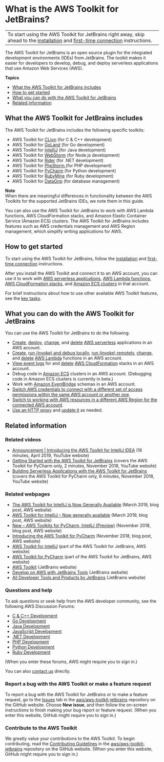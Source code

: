 # What is the AWS Toolkit for JetBrains?<a name="welcome"></a>




|  | 
| --- |
|  To start using the AWS Toolkit for JetBrains right away, skip ahead to the [installation](key-tasks.md#key-tasks-install) and [first\-time connection](key-tasks.md#key-tasks-first-connect) instructions\.  | 

The AWS Toolkit for JetBrains is an open source plugin for the integrated development environments \(IDEs\) from JetBrains\. The toolkit makes it easier for developers to develop, debug, and deploy serverless applications that use Amazon Web Services \(AWS\)\. 

**Topics**
+ [What the AWS Toolkit for JetBrains includes](#supported-ides-toolkits)
+ [How to get started](#welcome-)
+ [What you can do with the AWS Toolkit for JetBrains](#welcome-using)
+ [Related information](#welcome-related)

## What the AWS Toolkit for JetBrains includes<a name="supported-ides-toolkits"></a><a name="supported-ides"></a>

The AWS Toolkit for JetBrains includes the following specific toolkits:
+  AWS Toolkit for [CLion](https://www.jetbrains.com/clion/) \(for C & C\+\+ development\)
+  AWS Toolkit for [GoLand](https://www.jetbrains.com/go/) \(for Go development\)
+  AWS Toolkit for [IntelliJ](https://aws.amazon.com/intellij/) \(for Java development\)
+ AWS Toolkit for [WebStorm](https://aws.amazon.com/webstorm/) \(for Node\.js development\)
+ AWS Toolkit for [Rider](https://aws.amazon.com/rider/) \(for \.NET development\)
+ AWS Toolkit for [PhpStorm ](https://www.jetbrains.com/php/) \(for PHP development\)
+ AWS Toolkit for [PyCharm](https://aws.amazon.com/pycharm/) \(for Python development\)
+  AWS Toolkit for [RubyMine](https://www.jetbrains.com/ruby/) \(for Ruby development\)
+  AWS Toolkit for [DataGrip](https://www.jetbrains.com/datagrip/) \(for database management\)

**Note**  
When there are meaningful differences in functionality between the AWS Toolkits for the supported JetBrains IDEs, we note them in this guide\.

You can also use the AWS Toolkit for JetBrains to work with AWS Lambda functions, AWS CloudFormation stacks, and Amazon Elastic Container Service \(Amazon ECS\) clusters\. The AWS Toolkit for JetBrains includes features such as AWS credentials management and AWS Region management, which simplify writing applications for AWS\.

## How to get started<a name="welcome-"></a>

To start using the AWS Toolkit for JetBrains, follow the [installation](key-tasks.md#key-tasks-install) and [first\-time connection](key-tasks.md#key-tasks-first-connect) instructions\.

After you install the AWS Toolkit and connect it to an AWS account, you can use it to work with [AWS serverless applications](key-tasks.md#key-tasks-sam), [AWS Lambda functions](key-tasks.md#key-tasks-lambda), [AWS CloudFormation stacks](key-tasks.md#key-tasks-cloudformation), and [Amazon ECS clusters](key-tasks.md#key-tasks-ecs) in that account\.

For brief instructions about how to use other available AWS Toolkit features, see the [key tasks](key-tasks.md)\.

## What you can do with the AWS Toolkit for JetBrains<a name="welcome-using"></a>

You can use the AWS Toolkit for JetBrains to do the following:
+ [Create](key-tasks.md#key-tasks-sam-create), [deploy](key-tasks.md#key-tasks-sam-deploy), [change](key-tasks.md#key-tasks-sam-update), and [delete](key-tasks.md#key-tasks-sam-delete) [AWS serverless](https://aws.amazon.com/serverless/) applications in an AWS account\.
+ [Create](key-tasks.md#key-tasks-lambda-create), [run \(invoke\) and debug locally](key-tasks.md#key-tasks-lambda-local), [run \(invoke\) remotely](key-tasks.md#key-tasks-lambda-remote), [change](key-tasks.md#key-tasks-lambda-update), and [delete](key-tasks.md#key-tasks-lambda-delete) [AWS Lambda](https://aws.amazon.com/lambda/) functions in an AWS account\.
+ [View event logs](key-tasks.md#key-tasks-cloudformation-logs) for and [delete](key-tasks.md#key-tasks-cloudformation-delete) [AWS CloudFormation](https://aws.amazon.com/cloudformation/) stacks in an AWS account\.
+ Debug code in [Amazon ECS](key-tasks.md#key-tasks-ecs-debug) clusters in an AWS account\. \(Debugging code in Amazon ECS clusters is currently in beta\.\)
+ Work with [Amazon EventBridge](key-tasks.md#key-tasks-eventbridge) schemas in an AWS account\.
+ [Switch AWS credentials to connect with a different set of access permissions within the same AWS account or another one](key-tasks.md#key-tasks-switch-connect)\.
+ [Switch to working with AWS resources in a different AWS Region for the connected AWS account](key-tasks.md#key-tasks-switch-region)\.
+ [Use an HTTP proxy](key-tasks.md#key-tasks-proxy) and [update it](key-tasks.md#key-tasks-update) as needed\.

## Related information<a name="welcome-related"></a>

### Related videos<a name="welcome-videos"></a>
+ [Announcement \| Introducing the AWS Toolkit for IntelliJ IDEA](https://www.youtube.com/watch?v=xbbkNVr27Is) \(16 minutes, April 2019, YouTube website\)
+ [Getting Started with the AWS Toolkit for JetBrains](https://www.youtube.com/watch?v=oHge7MytYv4) \(covers the AWS Toolkit for PyCharm only, 2 minutes, November 2018, YouTube website\)
+ [Building Serverless Applications with the AWS Toolkit for JetBrains](https://www.youtube.com/watch?v=kyZpAnDc4Qs) \(covers the AWS Toolkit for PyCharm only, 6 minutes, November 2018, YouTube website\)

### Related webpages<a name="welcome-help"></a>
+ [The AWS Toolkit for IntelliJ is Now Generally Available](https://aws.amazon.com/about-aws/whats-new/2019/03/the-aws-toolkit-for-intellij-is-now-generally-available/) \(March 2019, blog post, AWS website\)
+ [AWS Toolkit for IntelliJ – Now generally available](https://aws.amazon.com/blogs/developer/aws-toolkit-for-intellij-now-generally-available/) \(March 2019, blog post, AWS website\)
+ [New – AWS Toolkits for PyCharm, IntelliJ \(Preview\)](https://aws.amazon.com/blogs/aws/new-aws-toolkits-for-pycharm-intellij-preview-and-visual-studio-code-preview/) \(November 2018, blog post, AWS website\)
+ [Introducing the AWS Toolkit for PyCharm](https://aws.amazon.com/about-aws/whats-new/2018/11/introducing-aws-toolkit-for-pycharm/) \(November 2018, blog post, AWS website\)
+ [AWS Toolkit for IntelliJ](https://aws.amazon.com/intellij/) \(part of the AWS Toolkit for JetBrains, AWS website\)
+ [AWS Toolkit for PyCharm](https://aws.amazon.com/pycharm/) \(part of the AWS Toolkit for JetBrains, AWS website\)
+ [AWS Toolkit](https://plugins.jetbrains.com/plugin/11349-aws-toolkit) \(JetBrains website\)
+ [Develop on AWS with JetBrains Tools](https://www.jetbrains.com/devops/amazon-aws/) \(JetBrains website\)
+ [All Developer Tools and Products by JetBrains](https://www.jetbrains.com/products.html) \(JetBrains website\)

### Questions and help<a name="welcome-help"></a>

To ask questions or seek help from the AWS developer community, see the following AWS Discussion Forums:
+ [C & C\+\+ Development](https://forums.aws.amazon.com/forum.jspa?forumID=245)
+ [Go Development](https://forums.aws.amazon.com/forum.jspa?forumID=293)
+ [Java Development](https://forums.aws.amazon.com/forum.jspa?forumID=70)
+ [JavaScript Development](https://forums.aws.amazon.com/forum.jspa?forumID=148)
+ [\.NET Development](https://forums.aws.amazon.com/forum.jspa?forumID=61)
+ [PHP Development](https://forums.aws.amazon.com/forum.jspa?forumID=80)
+ [Python Development](https://forums.aws.amazon.com/forum.jspa?forumID=132)
+ [Ruby Development](https://forums.aws.amazon.com/forum.jspa?forumID=125)

\(When you enter these forums, AWS might require you to sign in\.\) 

You can also [contact us](https://aws.amazon.com/contact-us/) directly\. 

### Report a bug with the AWS Toolkit or make a feature request<a name="welcome-issues"></a>

To report a bug with the AWS Toolkit for JetBrains or to make a feature request, go to the [Issues](https://github.com/aws/aws-toolkit-jetbrains/issues) tab in the [aws/aws\-toolkit\-jetbrains](https://github.com/aws/aws-toolkit-jetbrains) repository on the GitHub website\. Choose **New issue**, and then follow the on\-screen instructions to finish making your bug report or feature request\. \(When you enter this website, GitHub might require you to sign in\.\)

### Contribute to the AWS Toolkit<a name="welcome-contribute"></a>

We greatly value your contributions to the AWS Toolkit\. To begin contributing, read the [Contributing Guidelines](https://github.com/aws/aws-toolkit-jetbrains/blob/master/CONTRIBUTING.md) in the [aws/aws\-toolkit\-jetbrains](https://github.com/aws/aws-toolkit-jetbrains) repository on the GitHub website\. \(When you enter this website, GitHub might require you to sign in\.\)